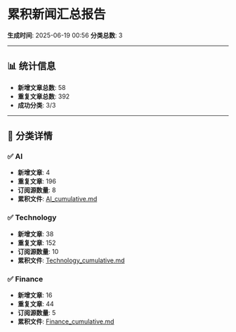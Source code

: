 # 累积新闻汇总报告

**生成时间**: 2025-06-19 00:56
**分类总数**: 3

---

## 📊 统计信息

- **新增文章总数**: 58
- **重复文章总数**: 392
- **成功分类**: 3/3

---

## 📂 分类详情

### ✅ AI
- **新增文章**: 4
- **重复文章**: 196
- **订阅源数量**: 8
- **累积文件**: [AI_cumulative.md](./AI_cumulative.md)

### ✅ Technology
- **新增文章**: 38
- **重复文章**: 152
- **订阅源数量**: 10
- **累积文件**: [Technology_cumulative.md](./Technology_cumulative.md)

### ✅ Finance
- **新增文章**: 16
- **重复文章**: 44
- **订阅源数量**: 5
- **累积文件**: [Finance_cumulative.md](./Finance_cumulative.md)

